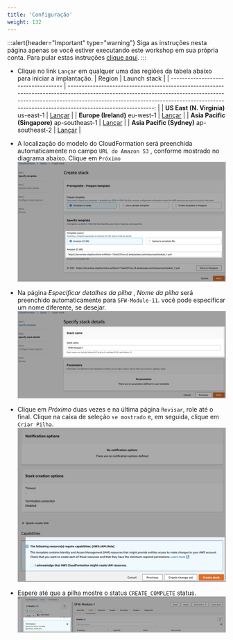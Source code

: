 ```yaml
---
title: 'Configuração'
weight: 132
---
```


:::alert{header="Important" type="warning"}
Siga as instruções nesta página apenas se você estiver executando este workshop em sua própria conta. Para pular estas instruções [clique aqui](../step-3).
:::

- Clique no link `Lançar` em qualquer uma das regiões da tabela abaixo para iniciar a implantação.
  | Region | Launch stack |
  | ----------------------------------- | -------------------------------------------------------------------------------------------------------------------------------------------------------------------------------------------------------------------------------------------------------------: |
  | **US East (N. Virginia)** us-east-1 | [Lançar](https://console.aws.amazon.com/cloudformation/home?region=us-east-1#/stacks/create/template?stackName=SFW-Module-11&templateURL=https://serverless-stepfunctions-artifacts-17oiei2i27urc.s3.amazonaws.com/resources/module_11.yml) |
  | **Europe (Ireland)** eu-west-1 | [Lançar](https://console.aws.amazon.com/cloudformation/home?region=eu-west-1#/stacks/create/template?stackName=SFW-Module-11&templateURL=https://serverless-stepfunctions-artifacts-17oiei2i27urc.s3.amazonaws.com/resources/module_11.yml) |
  | **Asia Pacific (Singapore)** ap-southeast-1 | [Lançar](https://console.aws.amazon.com/cloudformation/home?region=ap-southeast-1#/stacks/create/template?stackName=SFW-Module-11&templateURL=https://serverless-stepfunctions-artifacts-17oiei2i27urc.s3.amazonaws.com/resources/module_11.yml) |
  | **Asia Pacific (Sydney)** ap-southeast-2 | [Lançar](https://console.aws.amazon.com/cloudformation/home?region=ap-southeast-2#/stacks/create/template?stackName=SFW-Module-11&templateURL=https://serverless-stepfunctions-artifacts-17oiei2i27urc.s3.amazonaws.com/resources/module_11.yml) |

- A localização do modelo do CloudFormation será preenchida automaticamente no campo `URL do Amazon S3` , conforme mostrado no diagrama abaixo. Clique em `Próximo`
  ![CloudFormation specify template](/static/img/setup/setup-cloudformation-specify-template.png)
- Na página _Especificar detalhes da pilha_ , _Nome da pilha_ será preenchido automaticamente para `SFW-Module-11`. você pode especificar um nome diferente, se desejar.
  ![CloudFormation stack name](/static/img/setup/setup-cloudformation-stack-name.png)
- Clique em _Próximo_ duas vezes e na última página `Revisar`, role até o final. Clique na caixa de seleção  `se mostrado` e, em seguida, clique em `Criar Pilha`.
  ![CloudFormation create stack](/static/img/setup/setup-cloudformation-create-stack.png)
- Espere até que a pilha mostre o status `CREATE_COMPLETE` status.
  ![CloudFormation stack complete](/static/img/setup/setup-cloudformation-create-complete.png)
